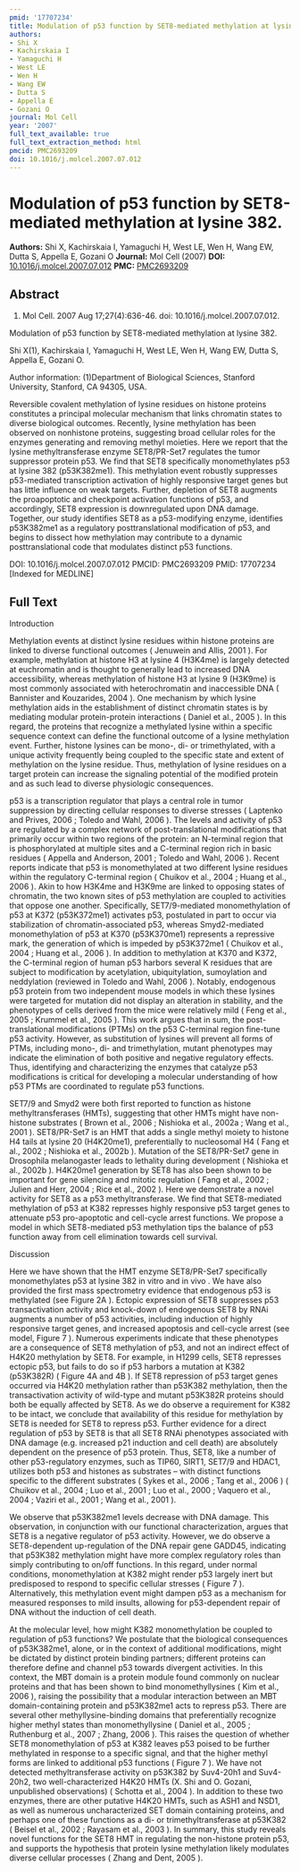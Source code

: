 ```yaml
---
pmid: '17707234'
title: Modulation of p53 function by SET8-mediated methylation at lysine 382.
authors:
- Shi X
- Kachirskaia I
- Yamaguchi H
- West LE
- Wen H
- Wang EW
- Dutta S
- Appella E
- Gozani O
journal: Mol Cell
year: '2007'
full_text_available: true
full_text_extraction_method: html
pmcid: PMC2693209
doi: 10.1016/j.molcel.2007.07.012
---
```


# Modulation of p53 function by SET8-mediated methylation at lysine 382.
**Authors:** Shi X, Kachirskaia I, Yamaguchi H, West LE, Wen H, Wang EW, Dutta S, Appella E, Gozani O
**Journal:** Mol Cell (2007)
**DOI:** [10.1016/j.molcel.2007.07.012](https://doi.org/10.1016/j.molcel.2007.07.012)
**PMC:** [PMC2693209](https://www.ncbi.nlm.nih.gov/pmc/articles/PMC2693209/)

## Abstract

1. Mol Cell. 2007 Aug 17;27(4):636-46. doi: 10.1016/j.molcel.2007.07.012.

Modulation of p53 function by SET8-mediated methylation at lysine 382.

Shi X(1), Kachirskaia I, Yamaguchi H, West LE, Wen H, Wang EW, Dutta S, Appella 
E, Gozani O.

Author information:
(1)Department of Biological Sciences, Stanford University, Stanford, CA 94305, 
USA.

Reversible covalent methylation of lysine residues on histone proteins 
constitutes a principal molecular mechanism that links chromatin states to 
diverse biological outcomes. Recently, lysine methylation has been observed on 
nonhistone proteins, suggesting broad cellular roles for the enzymes generating 
and removing methyl moieties. Here we report that the lysine methyltransferase 
enzyme SET8/PR-Set7 regulates the tumor suppressor protein p53. We find that 
SET8 specifically monomethylates p53 at lysine 382 (p53K382me1). This 
methylation event robustly suppresses p53-mediated transcription activation of 
highly responsive target genes but has little influence on weak targets. 
Further, depletion of SET8 augments the proapoptotic and checkpoint activation 
functions of p53, and accordingly, SET8 expression is downregulated upon DNA 
damage. Together, our study identifies SET8 as a p53-modifying enzyme, 
identifies p53K382me1 as a regulatory posttranslational modification of p53, and 
begins to dissect how methylation may contribute to a dynamic posttranslational 
code that modulates distinct p53 functions.

DOI: 10.1016/j.molcel.2007.07.012
PMCID: PMC2693209
PMID: 17707234 [Indexed for MEDLINE]

## Full Text

Introduction

Methylation events at distinct lysine residues within histone proteins are linked to diverse functional outcomes ( Jenuwein and Allis, 2001 ). For example, methylation at histone H3 at lysine 4 (H3K4me) is largely detected at euchromatin and is thought to generally lead to increased DNA accessibility, whereas methylation of histone H3 at lysine 9 (H3K9me) is most commonly associated with heterochromatin and inaccessible DNA ( Bannister and Kouzarides, 2004 ). One mechanism by which lysine methylation aids in the establishment of distinct chromatin states is by mediating modular protein-protein interactions ( Daniel et al., 2005 ). In this regard, the proteins that recognize a methylated lysine within a specific sequence context can define the functional outcome of a lysine methylation event. Further, histone lysines can be mono-, di- or trimethylated, with a unique activity frequently being coupled to the specific state and extent of methylation on the lysine residue. Thus, methylation of lysine residues on a target protein can increase the signaling potential of the modified protein and as such lead to diverse physiologic consequences.

p53 is a transcription regulator that plays a central role in tumor suppression by directing cellular responses to diverse stresses ( Laptenko and Prives, 2006 ; Toledo and Wahl, 2006 ). The levels and activity of p53 are regulated by a complex network of post-translational modifications that primarily occur within two regions of the protein: an N-terminal region that is phosphorylated at multiple sites and a C-terminal region rich in basic residues ( Appella and Anderson, 2001 ; Toledo and Wahl, 2006 ). Recent reports indicate that p53 is monomethylated at two different lysine residues within the regulatory C-terminal region ( Chuikov et al., 2004 ; Huang et al., 2006 ). Akin to how H3K4me and H3K9me are linked to opposing states of chromatin, the two known sites of p53 methylation are coupled to activities that oppose one another. Specifically, SET7/9-mediated monomethylation of p53 at K372 (p53K372me1) activates p53, postulated in part to occur via stabilization of chromatin-associated p53, whereas Smyd2-mediated monomethylation of p53 at K370 (p53K370me1) represents a repressive mark, the generation of which is impeded by p53K372me1 ( Chuikov et al., 2004 ; Huang et al., 2006 ). In addition to methylation at K370 and K372, the C-terminal region of human p53 harbors several K residues that are subject to modification by acetylation, ubiquitylation, sumoylation and neddylation (reviewed in Toledo and Wahl, 2006 ). Notably, endogenous p53 protein from two independent mouse models in which these lysines were targeted for mutation did not display an alteration in stability, and the phenotypes of cells derived from the mice were relatively mild ( Feng et al., 2005 ; Krummel et al., 2005 ). This work argues that in sum, the post-translational modifications (PTMs) on the p53 C-terminal region fine-tune p53 activity. However, as substitution of lysines will prevent all forms of PTMs, including mono-, di- and trimethylation, mutant phenotypes may indicate the elimination of both positive and negative regulatory effects. Thus, identifying and characterizing the enzymes that catalyze p53 modifications is critical for developing a molecular understanding of how p53 PTMs are coordinated to regulate p53 functions.

SET7/9 and Smyd2 were both first reported to function as histone methyltransferases (HMTs), suggesting that other HMTs might have non-histone substrates ( Brown et al., 2006 ; Nishioka et al., 2002a ; Wang et al., 2001 ). SET8/PR-Set7 is an HMT that adds a single methyl moiety to histone H4 tails at lysine 20 (H4K20me1), preferentially to nucleosomal H4 ( Fang et al., 2002 ; Nishioka et al., 2002b ). Mutation of the SET8/PR-Set7 gene in Drosophila melanogaster leads to lethality during development ( Nishioka et al., 2002b ). H4K20me1 generation by SET8 has also been shown to be important for gene silencing and mitotic regulation ( Fang et al., 2002 ; Julien and Herr, 2004 ; Rice et al., 2002 ). Here we demonstrate a novel activity for SET8 as a p53 methyltransferase. We find that SET8-mediated methylation of p53 at K382 represses highly responsive p53 target genes to attenuate p53 pro-apoptotic and cell-cycle arrest functions. We propose a model in which SET8-mediated p53 methylation tips the balance of p53 function away from cell elimination towards cell survival.

Discussion

Here we have shown that the HMT enzyme SET8/PR-Set7 specifically monomethylates p53 at lysine 382 in vitro and in vivo . We have also provided the first mass spectrometry evidence that endogenous p53 is methylated (see Figure 2A ). Ectopic expression of SET8 suppresses p53 transactivation activity and knock-down of endogenous SET8 by RNAi augments a number of p53 activities, including induction of highly responsive target genes, and increased apoptosis and cell-cycle arrest (see model, Figure 7 ). Numerous experiments indicate that these phenotypes are a consequence of SET8 methylation of p53, and not an indirect effect of H4K20 methylation by SET8. For example, in H1299 cells, SET8 represses ectopic p53, but fails to do so if p53 harbors a mutation at K382 (p53K382R) ( Figure 4A and 4B ). If SET8 repression of p53 target genes occurred via H4K20 methylation rather than p53K382 methylation, then the transactivation activity of wild-type and mutant p53K382R proteins should both be equally affected by SET8. As we do observe a requirement for K382 to be intact, we conclude that availability of this residue for methylation by SET8 is needed for SET8 to repress p53. Further evidence for a direct regulation of p53 by SET8 is that all SET8 RNAi phenotypes associated with DNA damage (e.g. increased p21 induction and cell death) are absolutely dependent on the presence of p53 protein. Thus, SET8, like a number of other p53-regulatory enzymes, such as TIP60, SIRT1, SET7/9 and HDAC1, utilizes both p53 and histones as substrates – with distinct functions specific to the different substrates ( Sykes et al., 2006 ; Tang et al., 2006 ) ( Chuikov et al., 2004 ; Luo et al., 2001 ; Luo et al., 2000 ; Vaquero et al., 2004 ; Vaziri et al., 2001 ; Wang et al., 2001 ).

We observe that p53K382me1 levels decrease with DNA damage. This observation, in conjunction with our functional characterization, argues that SET8 is a negative regulator of p53 activity. However, we do observe a SET8-dependent up-regulation of the DNA repair gene GADD45, indicating that p53K382 methylation might have more complex regulatory roles than simply contributing to on/off functions. In this regard, under normal conditions, monomethylation at K382 might render p53 largely inert but predisposed to respond to specific cellular stresses ( Figure 7 ). Alternatively, this methylation event might dampen p53 as a mechanism for measured responses to mild insults, allowing for p53-dependent repair of DNA without the induction of cell death.

At the molecular level, how might K382 monomethylation be coupled to regulation of p53 functions? We postulate that the biological consequences of p53K382me1, alone, or in the context of additional modifications, might be dictated by distinct protein binding partners; different proteins can therefore define and channel p53 towards divergent activities. In this context, the MBT domain is a protein module found commonly on nuclear proteins and that has been shown to bind monomethyllysines ( Kim et al., 2006 ), raising the possibility that a modular interaction between an MBT domain-containing protein and p53K382me1 acts to repress p53. There are several other methyllysine-binding domains that preferentially recognize higher methyl states than monomethyllysine ( Daniel et al., 2005 ; Ruthenburg et al., 2007 ; Zhang, 2006 ). This raises the question of whether SET8 monomethylation of p53 at K382 leaves p53 poised to be further methylated in response to a specific signal, and that the higher methyl forms are linked to additional p53 functions ( Figure 7 ). We have not detected methyltransferase activity on p53K382 by Suv4-20h1 and Suv4-20h2, two well-characterized H4K20 HMTs (X. Shi and O. Gozani, unpublished observations) ( Schotta et al., 2004 ). In addition to these two enzymes, there are other putative H4K20 HMTs, such as ASH1 and NSD1, as well as numerous uncharacterized SET domain containing proteins, and perhaps one of these functions as a di- or trimethyltransferase at p53K382 ( Beisel et al., 2002 ; Rayasam et al., 2003 ). In summary, this study reveals novel functions for the SET8 HMT in regulating the non-histone protein p53, and supports the hypothesis that protein lysine methylation likely modulates diverse cellular processes ( Zhang and Dent, 2005 ).
